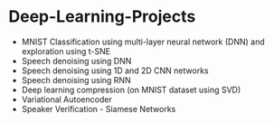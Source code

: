 # Deep-Learning-Projects

- MNIST Classification using multi-layer neural network (DNN) and exploration using t-SNE
- Speech denoising using DNN
- Speech denoising using 1D and 2D CNN networks
- Speech denoising using RNN
- Deep learning compression (on MNIST dataset using SVD)
- Variational Autoencoder
- Speaker Verification - Siamese Networks
